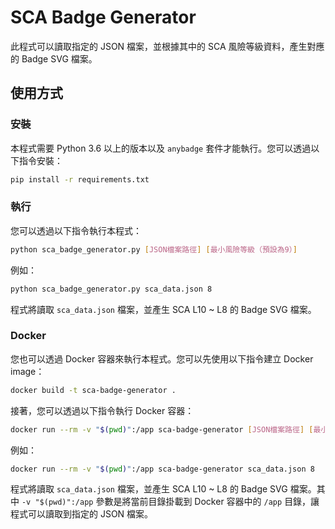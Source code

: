 # SCA Badge Generator

此程式可以讀取指定的 JSON 檔案，並根據其中的 SCA 風險等級資料，產生對應的 Badge SVG 檔案。

## 使用方式

### 安裝

本程式需要 Python 3.6 以上的版本以及 `anybadge` 套件才能執行。您可以透過以下指令安裝：

```bash
pip install -r requirements.txt
```

### 執行

您可以透過以下指令執行本程式：

```bash
python sca_badge_generator.py [JSON檔案路徑] [最小風險等級（預設為9）]
```

例如：

```bash
python sca_badge_generator.py sca_data.json 8
```

程式將讀取 `sca_data.json` 檔案，並產生 SCA L10 ~ L8 的 Badge SVG 檔案。

### Docker

您也可以透過 Docker 容器來執行本程式。您可以先使用以下指令建立 Docker image：

```bash
docker build -t sca-badge-generator .
```

接著，您可以透過以下指令執行 Docker 容器：

```bash
docker run --rm -v "$(pwd)":/app sca-badge-generator [JSON檔案路徑] [最小產生等級（預設為9）]
```

例如：

```bash
docker run --rm -v "$(pwd)":/app sca-badge-generator sca_data.json 8
```

程式將讀取 `sca_data.json` 檔案，並產生 SCA L10 ~ L8 的 Badge SVG 檔案。其中 `-v "$(pwd)":/app` 參數是將當前目錄掛載到 Docker 容器中的 `/app` 目錄，讓程式可以讀取到指定的 JSON 檔案。